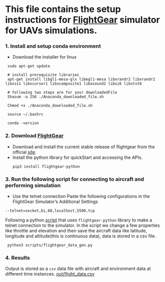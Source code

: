 # This file contains the setup instructions for [FlightGear](https://www.flightgear.org/) simulator for UAVs simulations.

### 1. **Install and setup conda environment**

* Download the installer for linux
 ```
  sudo apt-get update

  # install prerequisite libraries
  apt-get install libgl1-mesa-glx libegl1-mesa libxrandr2 libxrandr2 libxss1 libxcursor1 libxcomposite1 libasound2 libxi6 libxtst6

  # following two steps are for your downloadedFile
  Shasum -a 256 ./Anaconda_downloaded_file.sh

  Chmod +x ./Anaconda_downloaded_file.sh

  source ~/.bashrc 

  conda -version
  ```

### 2. Download [FlightGear](https://www.flightgear.org/)

* Download and install the current stable release of flightgear from the official [site](https://www.flightgear.org/). 
* Install the python library for quickStart and accessing the APIs.
  ```
  pip3 install flightgear-python
  ```


### 3. Run the following script for connecting to aircraft and performing simulation

* Use the telnet connection
Paste the following configurations in the FlightGear Simulator’s Additional Settings
```
--telnet=socket,bi,60,localhost,5500,tcp
```

Following a python [script](scripts/flightgear_data_gen.py) that uses ``flightgear-python`` library to make a telnet connection to the simulator. In the script we change a few properties like throttle and elevation and then save the aircraft data like latitude, longitude and altitude(this is continuous data), data is stored in a csv file.
```
 python3 scripts/flightgear_data_gen.py

```

### 4. Results

Output is stored as a ``csv`` data file with aircraft and environment data at different time instances.
  [out/flight_data.csv](out/flight_data.csv)
